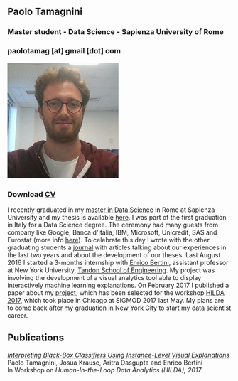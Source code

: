 ## Paolo Tamagnini
### Master student - Data Science - Sapienza University of Rome
### paolotamag [at] gmail [dot] com
![Image](me_small.jpg)
### Download [CV](paolotamag_cv.pdf)
I recently graduated in my [master in Data Science](http://datascience.i3s.uniroma1.it/it) in Rome at Sapienza University and my thesis is available [here](1536242_tamagnini_master_thesis.pdf). I was part of the first graduation in Italy for a Data Science degree. The ceremony had many guests from company like Google, Banca d'Italia, IBM, Microsoft, Unicredit, SAS and Eurostat (more info [here](http://datascience.i3s.uniroma1.it/it/node/5759)). To celebrate this day I wrote with the other graduating students a [journal](journal.pdf) with articles talking about our experiences in the last two years and about the development of our theses.
Last August 2016 I started a 3-months internship with [Enrico Bertini](http://enrico.bertini.io/), assistant professor at New York University, [Tandon School of Engineering](http://engineering.nyu.edu/). 
My project was involving the development of a visual analytics tool able to display interactively machine learning explanations. 
On February 2017 I published a paper about my [project](http://nyuvis-web.poly.edu/projects/rivelo/), which has been selected for the workshop [HILDA 2017](http://hilda.io/2017/), which took place in Chicago at SIGMOD 2017 last May.
My plans are to come back after my graduation in New York City to start my data scientist career.

## Publications
[_Interpreting Black-Box Classifiers Using Instance-Level Visual Explanations_](Rivelo-Tamagnini-paper.pdf)<br>
Paolo Tamagnini, Josua Krause, Aritra Dasgupta and Enrico Bertini<br>
In Workshop on _Human-In-the-Loop Data Analytics (HILDA), 2017_<br>


